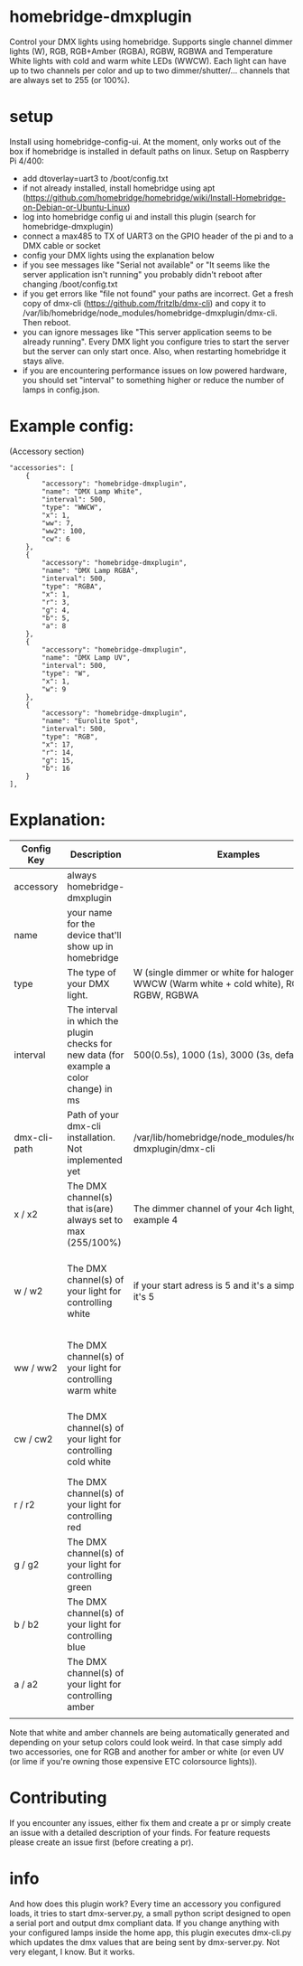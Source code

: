 # homebridge-dmxplugin
Control your DMX lights using homebridge. Supports single channel dimmer lights (W), RGB, RGB+Amber (RGBA), RGBW, RGBWA and Temperature White lights with cold and warm white LEDs (WWCW). Each light can have up to two channels per color and up to two dimmer/shutter/... channels that are always set to 255 (or 100%).


# setup
Install using homebridge-config-ui. At the moment, only works out of the box if homebridge is installed in default paths on linux. 
Setup on Raspberry Pi 4/400:

- add dtoverlay=uart3 to /boot/config.txt
- if not already installed, install homebridge using apt (https://github.com/homebridge/homebridge/wiki/Install-Homebridge-on-Debian-or-Ubuntu-Linux)
- log into homebridge config ui and install this plugin (search for homebridge-dmxplugin)
- connect a max485 to TX of UART3 on the GPIO header of the pi and to a DMX cable or socket
- config your DMX lights using the explanation below 
- if you see messages like "Serial not available" or "It seems like the server application isn't running" you probably didn't reboot after changing /boot/config.txt
- if you get errors like "file not found" your paths are incorrect. Get a fresh copy of dmx-cli (https://github.com/fritzlb/dmx-cli) and copy it to /var/lib/homebridge/node_modules/homebridge-dmxplugin/dmx-cli. Then reboot.
- you can ignore messages like "This server application seems to be already running". Every DMX light you configure tries to start the server but the server can only start once. Also, when restarting homebridge it stays alive.
- if you are encountering performance issues on low powered hardware, you should set "interval" to something higher or reduce the number of lamps in config.json.


# Example config:
(Accessory section)

    "accessories": [
        {
            "accessory": "homebridge-dmxplugin",
            "name": "DMX Lamp White",
            "interval": 500,
            "type": "WWCW",
            "x": 1,
            "ww": 7,
            "ww2": 100,
            "cw": 6
        },
        {
            "accessory": "homebridge-dmxplugin",
            "name": "DMX Lamp RGBA",
            "interval": 500,
            "type": "RGBA",
            "x": 1,
            "r": 3,
            "g": 4,
            "b": 5,
            "a": 8
        },
        {
            "accessory": "homebridge-dmxplugin",
            "name": "DMX Lamp UV",
            "interval": 500,
            "type": "W",
            "x": 1,
            "w": 9
        },
        {
            "accessory": "homebridge-dmxplugin",
            "name": "Eurolite Spot",
            "interval": 500,
            "type": "RGB",
            "x": 17,
            "r": 14,
            "g": 15,
            "b": 16
        }
    ],
    
    
# Explanation: 
| Config Key   | Description                                                                             | Examples                                                                                             | Required?                                                                 |
|--------------|-----------------------------------------------------------------------------------------|------------------------------------------------------------------------------------------------------|---------------------------------------------------------------------------|
| accessory    | always homebridge-dmxplugin                                                             |                                                                                                      | Yes, by homebridge                                                        |
| name         | your name for the device that'll show up in homebridge                                  |                                                                                                      | yes                                                                       |
| type         | The type of your DMX light.                                                             | W (single dimmer or white for halogen lamps), WWCW (Warm white + cold white), RGB, RGBA, RGBW, RGBWA | yes                                                                       |
| interval     | The interval in which the plugin checks for new data (for example a color change) in ms | 500(0.5s), 1000 (1s), 3000 (3s, default)                                                             | optional                                                                  |
| dmx-cli-path | Path of your dmx-cli installation. Not implemented yet                                  | /var/lib/homebridge/node_modules/homebridge-dmxplugin/dmx-cli                                                                                       | yes                                                                       |
| x / x2       | The DMX channel(s) that is(are) always set to max (255/100%)                            | The dimmer channel of your 4ch light, for example 4                                                  | optional                                                                  |
| w / w2       | The DMX channel(s) of your light for controlling white                                  | if your start adress is 5 and it's a simple dimmer, it's 5                                           | required with types W, RGBW, RGBWA, else ignored (use ww(2)/cw(2) instead |
| ww / ww2     | The DMX channel(s) of your light for controlling warm white                             |                                                                                                      | required with type WWCW, else ignored (use w/w2 instead)                  |
| cw / cw2     | The DMX channel(s) of your light for controlling cold white                             |                                                                                                      | required with type WWCW, else ignored (use w/w2 instead)                  |
| r / r2       | The DMX channel(s) of your light for controlling red                                    |                                                                                                      | required with types RGB, RGBW, RGBA, RGBWA                                |
| g / g2       | The DMX channel(s) of your light for controlling green                                  |                                                                                                      | required with types RGB, RGBW, RGBA, RGBWA                                |
| b / b2       | The DMX channel(s) of your light for controlling blue                                   |                                                                                                      | required with types RGB, RGBW, RGBA, RGBWA                                |
| a / a2       | The DMX channel(s) of your light for controlling amber                                  |                                                                                                      | required with types RGBA, RGBWA                                           |
|              |                                                                                         |                                                                                                      |                                                                           |


Note that white and amber channels are being automatically generated and depending on your setup colors could look weird. In that case simply add two accessories, one for RGB and another for amber or white (or even UV (or lime if you're owning those expensive ETC colorsource lights)).

# Contributing
If you encounter any issues, either fix them and create a pr or simply create an issue with a detailed description of your finds. For feature requests please create an issue first (before creating a pr).

# info
And how does this plugin work? Every time an accessory you configured loads, it tries to start dmx-server.py, a small python script designed to open a serial port and output dmx compliant data. If you change anything with your configured lamps inside the home app, this plugin executes dmx-cli.py which updates the dmx values that are being sent by dmx-server.py. Not very elegant, I know. But it works.
